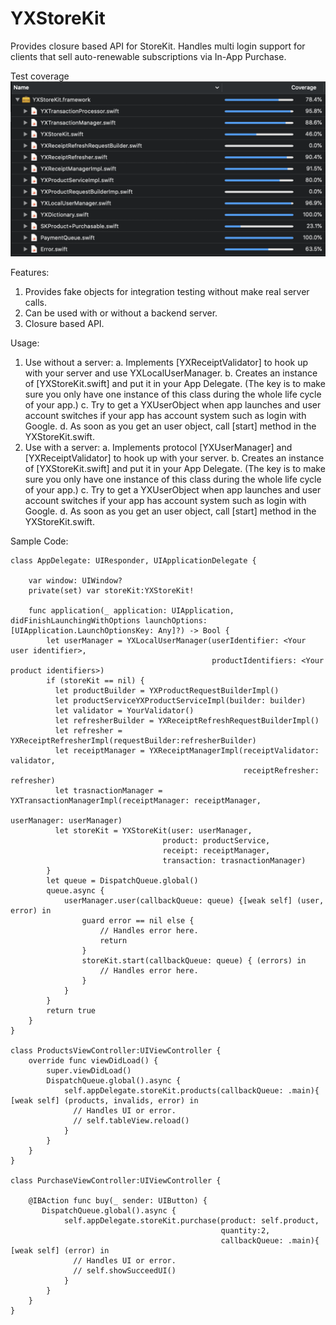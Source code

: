 # YXStoreKit
Provides closure based API for StoreKit. Handles multi login support for clients that sell auto-renewable subscriptions via In-App Purchase.

Test coverage
![unit test coverage](https://github.com/LHLL/YXStoreKit/blob/master/Documents/Screen%20Shot%202020-01-18%20at%202.44.45%20PM.png)

Features:
1. Provides fake objects for integration testing without make real server calls.
2. Can be used with or without a backend server.
3. Closure based API.

Usage:
1. Use without a server:
  a. Implements [YXReceiptValidator] to hook up with your server and use YXLocalUserManager.
  b. Creates an instance of [YXStoreKit.swift] and put it in your App Delegate. (The key is to make sure you only have one instance of this class during the whole life cycle of your app.)
  c. Try to get a YXUserObject when app launches and user account switches if your app has account system such as login with Google.
  d. As soon as you get an user object, call [start] method in the YXStoreKit.swift.
2. Use with a server:
  a. Implements protocol [YXUserManager] and [YXReceiptValidator] to hook up with your server.
  b. Creates an instance of [YXStoreKit.swift] and put it in your App Delegate. (The key is to make sure you only have one instance of this class during the whole life cycle of your app.)
  c. Try to get a YXUserObject when app launches and user account switches if your app has account system such as login with Google.
  d. As soon as you get an user object, call [start] method in the YXStoreKit.swift.
  
Sample Code:
```
class AppDelegate: UIResponder, UIApplicationDelegate {

    var window: UIWindow?
    private(set) var storeKit:YXStoreKit!

    func application(_ application: UIApplication, didFinishLaunchingWithOptions launchOptions: [UIApplication.LaunchOptionsKey: Any]?) -> Bool {
        let userManager = YXLocalUserManager(userIdentifier: <Your user identifier>,
                                             productIdentifiers: <Your product identifiers>)
        if (storeKit == nil) {
          let productBuilder = YXProductRequestBuilderImpl()
          let productServiceYXProductServiceImpl(builder: builder)
          let validator = YourValidator()
          let refresherBuilder = YXReceiptRefreshRequestBuilderImpl()
          let refresher = YXReceiptRefresherImpl(requestBuilder:refresherBuilder)
          let receiptManager = YXReceiptManagerImpl(receiptValidator: validator,
                                                    receiptRefresher: refresher)
          let trasnactionManager = YXTransactionManagerImpl(receiptManager: receiptManager,
                                                            userManager: userManager)
          let storeKit = YXStoreKit(user: userManager,
                                  product: productService,
                                  receipt: receiptManager,
                                  transaction: trasnactionManager)
        }
        let queue = DispatchQueue.global()
        queue.async {
            userManager.user(callbackQueue: queue) {[weak self] (user, error) in
                guard error == nil else {
                    // Handles error here.
                    return
                }
                storeKit.start(callbackQueue: queue) { (errors) in
                    // Handles error here.
                }
            }
        }
        return true
    }
}

class ProductsViewController:UIViewController {
    override func viewDidLoad() {
        super.viewDidLoad()
        DispatchQueue.global().async {
            self.appDelegate.storeKit.products(callbackQueue: .main){ [weak self] (products, invalids, error) in
              // Handles UI or error.
              // self.tableView.reload()
            }
        }
    } 
}

class PurchaseViewController:UIViewController {
    
    @IBAction func buy(_ sender: UIButton) {
       DispatchQueue.global().async {
            self.appDelegate.storeKit.purchase(product: self.product, 
                                               quantity:2, 
                                               callbackQueue: .main){ [weak self] (error) in
              // Handles UI or error.
              // self.showSucceedUI()
            }
        }
    }
}
```
